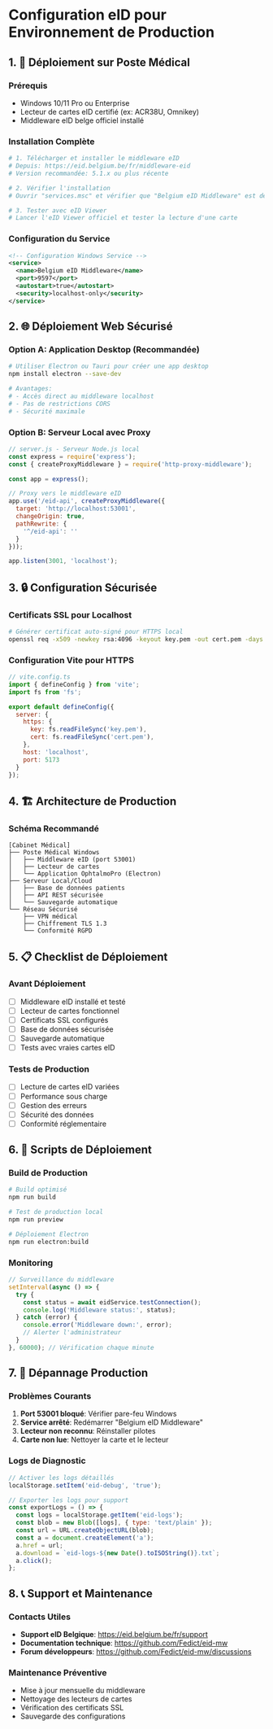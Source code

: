 # Configuration eID pour Environnement de Production

## 1. 🏥 Déploiement sur Poste Médical

### Prérequis
- Windows 10/11 Pro ou Enterprise
- Lecteur de cartes eID certifié (ex: ACR38U, Omnikey)
- Middleware eID belge officiel installé

### Installation Complète
```bash
# 1. Télécharger et installer le middleware eID
# Depuis: https://eid.belgium.be/fr/middleware-eid
# Version recommandée: 5.1.x ou plus récente

# 2. Vérifier l'installation
# Ouvrir "services.msc" et vérifier que "Belgium eID Middleware" est démarré

# 3. Tester avec eID Viewer
# Lancer l'eID Viewer officiel et tester la lecture d'une carte
```

### Configuration du Service
```xml
<!-- Configuration Windows Service -->
<service>
  <name>Belgium eID Middleware</name>
  <port>9597</port>
  <autostart>true</autostart>
  <security>localhost-only</security>
</service>
```

## 2. 🌐 Déploiement Web Sécurisé

### Option A: Application Desktop (Recommandée)
```bash
# Utiliser Electron ou Tauri pour créer une app desktop
npm install electron --save-dev

# Avantages:
# - Accès direct au middleware localhost
# - Pas de restrictions CORS
# - Sécurité maximale
```

### Option B: Serveur Local avec Proxy
```javascript
// server.js - Serveur Node.js local
const express = require('express');
const { createProxyMiddleware } = require('http-proxy-middleware');

const app = express();

// Proxy vers le middleware eID
app.use('/eid-api', createProxyMiddleware({
  target: 'http://localhost:53001',
  changeOrigin: true,
  pathRewrite: {
    '^/eid-api': ''
  }
}));

app.listen(3001, 'localhost');
```

## 3. 🔒 Configuration Sécurisée

### Certificats SSL pour Localhost
```bash
# Générer certificat auto-signé pour HTTPS local
openssl req -x509 -newkey rsa:4096 -keyout key.pem -out cert.pem -days 365 -nodes
```

### Configuration Vite pour HTTPS
```javascript
// vite.config.ts
import { defineConfig } from 'vite';
import fs from 'fs';

export default defineConfig({
  server: {
    https: {
      key: fs.readFileSync('key.pem'),
      cert: fs.readFileSync('cert.pem'),
    },
    host: 'localhost',
    port: 5173
  }
});
```

## 4. 🏗️ Architecture de Production

### Schéma Recommandé
```
[Cabinet Médical]
├── Poste Médical Windows
│   ├── Middleware eID (port 53001)
│   ├── Lecteur de cartes
│   └── Application OphtalmoPro (Electron)
├── Serveur Local/Cloud
│   ├── Base de données patients
│   ├── API REST sécurisée
│   └── Sauvegarde automatique
└── Réseau Sécurisé
    ├── VPN médical
    ├── Chiffrement TLS 1.3
    └── Conformité RGPD
```

## 5. 📋 Checklist de Déploiement

### Avant Déploiement
- [ ] Middleware eID installé et testé
- [ ] Lecteur de cartes fonctionnel
- [ ] Certificats SSL configurés
- [ ] Base de données sécurisée
- [ ] Sauvegarde automatique
- [ ] Tests avec vraies cartes eID

### Tests de Production
- [ ] Lecture de cartes eID variées
- [ ] Performance sous charge
- [ ] Gestion des erreurs
- [ ] Sécurité des données
- [ ] Conformité réglementaire

## 6. 🚀 Scripts de Déploiement

### Build de Production
```bash
# Build optimisé
npm run build

# Test de production local
npm run preview

# Déploiement Electron
npm run electron:build
```

### Monitoring
```javascript
// Surveillance du middleware
setInterval(async () => {
  try {
    const status = await eidService.testConnection();
    console.log('Middleware status:', status);
  } catch (error) {
    console.error('Middleware down:', error);
    // Alerter l'administrateur
  }
}, 60000); // Vérification chaque minute
```

## 7. 🔧 Dépannage Production

### Problèmes Courants
1. **Port 53001 bloqué**: Vérifier pare-feu Windows
2. **Service arrêté**: Redémarrer "Belgium eID Middleware"
3. **Lecteur non reconnu**: Réinstaller pilotes
4. **Carte non lue**: Nettoyer la carte et le lecteur

### Logs de Diagnostic
```javascript
// Activer les logs détaillés
localStorage.setItem('eid-debug', 'true');

// Exporter les logs pour support
const exportLogs = () => {
  const logs = localStorage.getItem('eid-logs');
  const blob = new Blob([logs], { type: 'text/plain' });
  const url = URL.createObjectURL(blob);
  const a = document.createElement('a');
  a.href = url;
  a.download = `eid-logs-${new Date().toISOString()}.txt`;
  a.click();
};
```

## 8. 📞 Support et Maintenance

### Contacts Utiles
- **Support eID Belgique**: https://eid.belgium.be/fr/support
- **Documentation technique**: https://github.com/Fedict/eid-mw
- **Forum développeurs**: https://github.com/Fedict/eid-mw/discussions

### Maintenance Préventive
- Mise à jour mensuelle du middleware
- Nettoyage des lecteurs de cartes
- Vérification des certificats SSL
- Sauvegarde des configurations